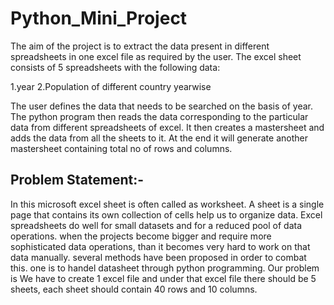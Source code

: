 # Python_Mini_Project
The aim of the project is to extract the data present in different spreadsheets in one excel file as required by the user. The excel sheet consists of 5 spreadsheets with the following data:

 

1.year
2.Population of different country yearwise

 

The user defines the data that needs to be searched on the basis of year. The python program then reads the data corresponding to the particular data from different spreadsheets of excel. It then creates a mastersheet and adds the data from all the sheets to it. At the end it will generate another mastersheet containing total no of rows and columns.

    
## Problem Statement:-
In this microsoft excel sheet is often called as worksheet. 
A sheet is a single page that contains its own collection of cells help us to organize data.
Excel spreadsheets do well for small datasets and for a reduced pool of data operations.
when the projects become bigger and require more sophisticated data operations, than it becomes very hard to work on that data manually. 
several methods have been proposed in order to combat this.
one is to handel datasheet through python programming.
Our problem is We have to create 1 excel file and under that excel file there should be 5 sheets, each sheet should contain 40 rows and 10 columns.
 



